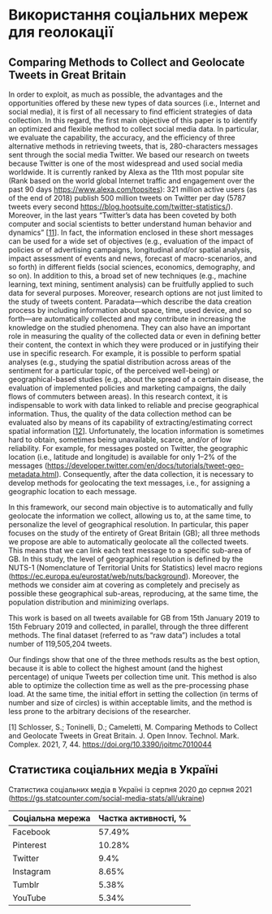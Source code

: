 # Використання соціальних мереж для геолокації

## Comparing Methods to Collect and Geolocate Tweets in Great Britain

In order to exploit, as much as possible, the advantages and the opportunities offered by these new types of data sources (i.e., Internet and social media), it is first of all necessary to find efficient strategies of data collection. In this regard, the first main objective of this paper is to identify an optimized and flexible method to collect social media data. In particular, we evaluate the capability, the accuracy, and the efficiency of three alternative methods in retrieving tweets, that is, 280-characters messages sent through the social media Twitter. We based our research on tweets because Twitter is one of the most widespread and used social media worldwide. It is currently ranked by Alexa as the 11th most popular site (Rank based on the world global Internet traffic and engagement over the past 90 days https://www.alexa.com/topsites): 321 million active users (as of the end of 2018) publish 500 million tweets on Twitter per day (5787 tweets every second https://blog.hootsuite.com/twitter-statistics/). Moreover, in the last years “Twitter’s data has been coveted by both computer and social scientists to better understand human behavior and dynamics” [[11](https://www.mdpi.com/2199-8531/7/1/44/htm#B11-JOItmC-07-00044)]. In fact, the information enclosed in these short messages can be used for a wide set of objectives (e.g., evaluation of the impact of policies or of advertising campaigns, longitudinal and/or spatial analysis, impact assessment of events and news, forecast of macro-scenarios, and so forth) in different fields (social sciences, economics, demography, and so on). In addition to this, a broad set of new techniques (e.g., machine learning, text mining, sentiment analysis) can be fruitfully applied to such data for several purposes. Moreover, research options are not just limited to the study of tweets content. Paradata—which describe the data creation process by including information about space, time, used device, and so forth—are automatically collected and may contribute in increasing the knowledge on the studied phenomena. They can also have an important role in measuring the quality of the collected data or even in defining better their content, the context in which they were produced or in justifying their use in specific research. For example, it is possible to perform spatial analyses (e.g., studying the spatial distribution across areas of the sentiment for a particular topic, of the perceived well-being) or geographical-based studies (e.g., about the spread of a certain disease, the evaluation of implemented policies and marketing campaigns, the daily flows of commuters between areas). In this research context, it is indispensable to work with data linked to reliable and precise geographical information. Thus, the quality of the data collection method can be evaluated also by means of its capability of extracting/estimating correct spatial information [[12](https://www.mdpi.com/2199-8531/7/1/44/htm#B12-JOItmC-07-00044)]. Unfortunately, the location information is sometimes hard to obtain, sometimes being unavailable, scarce, and/or of low reliability. For example, for messages posted on Twitter, the geographic location (i.e., latitude and longitude) is available for only 1–2% of the messages (https://developer.twitter.com/en/docs/tutorials/tweet-geo-metadata.html). Consequently, after the data collection, it is necessary to develop methods for geolocating the text messages, i.e., for assigning a geographic location to each message.

In this framework, our second main objective is to automatically and fully geolocate the information we collect, allowing us to, at the same time, to personalize the level of geographical resolution. In particular, this paper focuses on the study of the entirety of Great Britain (GB); all three methods we propose are able to automatically geolocate all the collected tweets. This means that we can link each text message to a specific sub-area of GB. In this study, the level of geographical resolution is defined by the NUTS-1 (Nomenclature of Territorial Units for Statistics) level macro regions (https://ec.europa.eu/eurostat/web/nuts/background). Moreover, the methods we consider aim at covering as completely and precisely as possible these geographical sub-areas, reproducing, at the same time, the population distribution and minimizing overlaps.

This work is based on all tweets available for GB from 15th January 2019 to 15th February 2019 and collected, in parallel, through the three different methods. The final dataset (referred to as “raw data”) includes a total number of 119,505,204 tweets.

Our findings show that one of the three methods results as the best option, because it is able to collect the highest amount (and the highest percentage) of unique Tweets per collection time unit. This method is also able to optimize the collection time as well as the pre-processing phase load. At the same time, the initial effort in setting the collection (in terms of number and size of circles) is within acceptable limits, and the method is less prone to the arbitrary decisions of the researcher.

[1] Schlosser, S.; Toninelli, D.; Cameletti, M. Comparing Methods to Collect and Geolocate Tweets in Great Britain. J. Open Innov. Technol. Mark. Complex. 2021, 7, 44. https://doi.org/10.3390/joitmc7010044

## Статистика соціальних медіа в Україні

Статистика соціальних медіа в Україні із серпня 2020 до серпня 2021 (https://gs.statcounter.com/social-media-stats/all/ukraine)

| Соціальна мережа | Частка активності, % |
| :--------------- | -------------------- |
| Facebook         | 57.49%               |
| Pinterest        | 10.28%               |
| Twitter          | 9.4%                 |
| Instagram        | 8.65%                |
| Tumblr           | 5.38%                |
| YouTube          | 5.34%                |